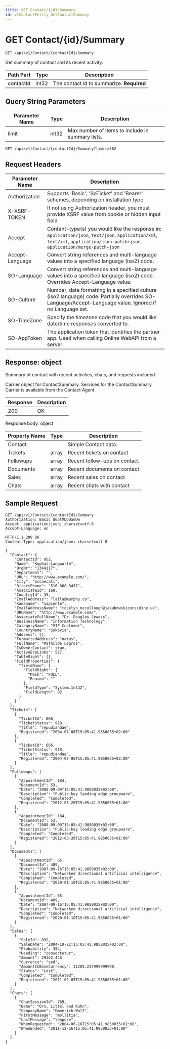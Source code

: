 ```yaml
---
title: GET Contact/{id}/Summary
id: v1ContactEntity_GetContactSummary
---
```


# GET Contact/{id}/Summary

```http
GET /api/v1/Contact/{contactId}/Summary
```

Get summary of contact and its recent activity.






| Path Part | Type | Description |
|-----------|------|-------------|
| contactId | int32 | The contact id to summarize. **Required** |


## Query String Parameters

| Parameter Name | Type |  Description |
|----------------|------|--------------|
| limit | int32 |  Max number of items to include in summary lists. |

```http
GET /api/v1/Contact/{contactId}/Summary?limit=362
```


## Request Headers

| Parameter Name | Description |
|----------------|-------------|
| Authorization  | Supports 'Basic', 'SoTicket' and 'Bearer' schemes, depending on installation type. |
| X-XSRF-TOKEN   | If not using Authorization header, you must provide XSRF value from cookie or hidden input field |
| Accept         | Content-type(s) you would like the response in: `application/json`, `text/json`, `application/xml`, `text/xml`, `application/json-patch+json`, `application/merge-patch+json` |
| Accept-Language | Convert string references and multi-language values into a specified language (iso2) code. |
| SO-Language | Convert string references and multi-language values into a specified language (iso2) code. Overrides Accept-Language value. |
| SO-Culture | Number, date formatting in a specified culture (iso2 language) code. Partially overrides SO-Language/Accept-Language value. Ignored if no Language set. |
| SO-TimeZone | Specify the timezone code that you would like date/time responses converted to. |
| SO-AppToken | The application token that identifies the partner app. Used when calling Online WebAPI from a server. |


## Response: object

Summary of contact with recent activities, chats, and requests included.



Carrier object for ContactSummary.
Services for the ContactSummary Carrier is available from the <see cref="T:SuperOffice.CRM.Services.IContactAgent">Contact Agent</see>.

| Response | Description |
|----------------|-------------|
| 200 | OK |

Response body: object

| Property Name | Type |  Description |
|----------------|------|--------------|
| Contact |  | Simple Contact data. |
| Tickets | array | Recent tickets on contact |
| Followups | array | Recent follow-ups on contact |
| Documents | array | Recent documents on contact |
| Sales | array | Recent sales on contact |
| Chats | array | Recent chats with contact |

## Sample Request

```http!
GET /api/v1/Contact/{contactId}/Summary
Authorization: Basic dGplMDpUamUw
Accept: application/json; charset=utf-8
Accept-Language: en
```

```http_
HTTP/1.1 200 OK
Content-Type: application/json; charset=utf-8

{
  "Contact": {
    "ContactId": 952,
    "Name": "Kuphal-Langworth",
    "OrgNr": "1344117",
    "Department": "",
    "URL": "http://www.example.com/",
    "City": "occaecati",
    "DirectPhone": "516.888.3437",
    "AssociateId": 168,
    "CountryId": 35,
    "EmailAddress": "laila@murphy.ca",
    "Kananame": "sapiente",
    "EmailAddressName": "roselyn_mccullough@jakubowskiconsidine.uk",
    "URLName": "http://www.example.com/",
    "AssociateFullName": "Dr. Douglas Jewess",
    "BusinessName": "Information Technology",
    "CategoryName": "VIP Customer",
    "CountryName": "Sokovia",
    "Address": {},
    "FormattedAddress": "natus",
    "FullName": "Mathilde Legros",
    "IsOwnerContact": true,
    "ActiveErpLinks": 527,
    "TableRight": {},
    "FieldProperties": {
      "fieldName": {
        "FieldRight": {
          "Mask": "FULL",
          "Reason": ""
        },
        "FieldType": "System.Int32",
        "FieldLength": 82
      }
    }
  },
  "Tickets": [
    {
      "TicketId": 666,
      "TicketStatus": 918,
      "Title": "repudiandae",
      "Registered": "2004-07-06T15:05:41.9850035+02:00"
    },
    {
      "TicketId": 666,
      "TicketStatus": 918,
      "Title": "repudiandae",
      "Registered": "2004-07-06T15:05:41.9850035+02:00"
    }
  ],
  "Followups": [
    {
      "AppointmentId": 184,
      "DocumentId": 53,
      "Date": "2008-09-09T15:05:41.9850035+02:00",
      "Description": "Public-key leading edge groupware",
      "Completed": "Completed",
      "Registered": "2012-03-20T15:05:41.9850035+01:00"
    },
    {
      "AppointmentId": 184,
      "DocumentId": 53,
      "Date": "2008-09-09T15:05:41.9850035+02:00",
      "Description": "Public-key leading edge groupware",
      "Completed": "Completed",
      "Registered": "2012-03-20T15:05:41.9850035+01:00"
    }
  ],
  "Documents": [
    {
      "AppointmentId": 65,
      "DocumentId": 409,
      "Date": "2007-09-16T15:05:41.9850035+02:00",
      "Description": "Networked directional artificial intelligence",
      "Completed": "Completed",
      "Registered": "2020-01-10T15:05:41.9850035+01:00"
    },
    {
      "AppointmentId": 65,
      "DocumentId": 409,
      "Date": "2007-09-16T15:05:41.9850035+02:00",
      "Description": "Networked directional artificial intelligence",
      "Completed": "Completed",
      "Registered": "2020-01-10T15:05:41.9850035+01:00"
    }
  ],
  "Sales": [
    {
      "SaleId": 892,
      "SaleDate": "2004-10-22T15:05:41.9850035+02:00",
      "Probability": 354,
      "Heading": "consectetur",
      "Amount": 29362.446,
      "Currency": "sed",
      "AmountInBaseCurrency": 31205.237999999998,
      "Status": "Lost",
      "Completed": "Completed",
      "Registered": "2011-02-05T15:05:41.9850035+01:00"
    }
  ],
  "Chats": [
    {
      "ChatSessionId": 769,
      "Name": "Orn, Littel and Kuhn",
      "CompanyName": "Emmerich-Wolf",
      "FirstMessage": "mollitia",
      "LastMessage": "tempore",
      "WhenRequested": "2004-06-16T15:05:41.9850035+02:00",
      "WhenEnded": "2011-12-16T15:05:41.9850035+01:00"
    }
  ]
}
```
